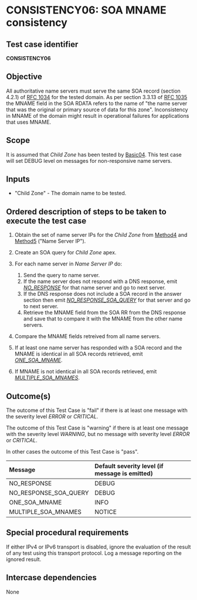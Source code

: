 # CONSISTENCY06: SOA MNAME consistency

## Test case identifier

**CONSISTENCY06**

## Objective

All authoritative name servers must serve the same SOA record (section
4.2.1) of [RFC 1034] for the tested domain. As per section 3.3.13 of 
[RFC 1035] the MNAME field in the SOA RDATA refers to the name of 
"the name server that was the original or primary source of data 
for this zone". Inconsistency in MNAME of the domain might result in 
operational failures for applications that uses MNAME.

## Scope

It is assumed that *Child Zone* has been tested by [Basic04]. This test
case will set DEBUG level on messages for non-responsive name servers.

## Inputs

* "Child Zone" - The domain name to be tested.

## Ordered description of steps to be taken to execute the test case

 1. Obtain the set of name server IPs for the *Child Zone* from [Method4] 
    and [Method5] ("Name Server IP").

 2. Create an SOA query for *Child Zone* apex.

 3. For each name server in *Name Server IP* do:

    1. Send the query to name server.
    2. If the name server does not respond with a DNS response, 
       emit *[NO_RESPONSE]* for that name server and go to next server.
    3. If the DNS response does not include a SOA record in the answer 
       section then emit *[NO_RESPONSE_SOA_QUERY]* for that server and go 
       to next server.
    4. Retrieve the MNAME field from the SOA RR from the DNS response
       and save that to compare it with the MNAME from the other name
       servers.

 4. Compare the MNAME fields retreived from all name servers.

 5. If at least one name server has responded with a SOA record and the 
    MNAME is identical in all SOA records retrieved, emit *[ONE_SOA_MNAME]*.

 6. If MNAME is not identical in all SOA records retrieved, emit 
    *[MULTIPLE_SOA_MNAMES]*.

## Outcome(s)

The outcome of this Test Case is "fail" if there is at least one message
with the severity level *ERROR* or *CRITICAL*.

The outcome of this Test Case is "warning" if there is at least one message
with the severity level *WARNING*, but no message with severity level
*ERROR* or *CRITICAL*.

In other cases the outcome of this Test Case is "pass".

Message                       | Default severity level (if message is emitted)
:-----------------------------|:-----------------------------------
NO_RESPONSE                   | DEBUG
NO_RESPONSE_SOA_QUERY         | DEBUG
ONE_SOA_MNAME                 | INFO
MULTIPLE_SOA_MNAMES           | NOTICE


## Special procedural requirements	

If either IPv4 or IPv6 transport is disabled, ignore the evaluation of the
result of any test using this transport protocol. Log a message reporting
on the ignored result.

## Intercase dependencies

None


[Basic04]:                  ../Basic-TP/basic04.md
[RFC 1034]: https://tools.ietf.org/html/rfc1035

[RFC 1035]: https://tools.ietf.org/html/rfc1035

[Method4]: ../Methods.md#method-4-obtain-glue-address-records-from-parent

[Method5]: ../Methods.md#method-5-obtain-the-name-server-address-records-from-child

[NO_RESPONSE]: #outcomes

[NO_RESPONSE_SOA_QUERY]: #outcomes

[ONE_SOA_MNAME]: #outcomes

[MULTIPLE_SOA_MNAMES]: #outcomes

